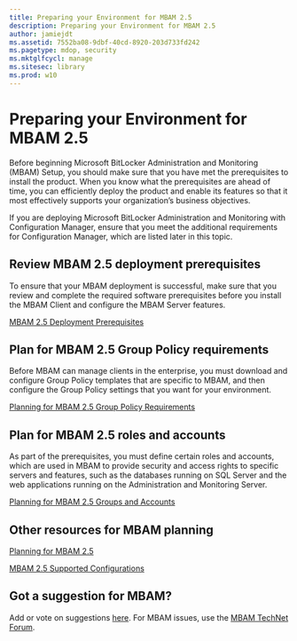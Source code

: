 ```yaml
---
title: Preparing your Environment for MBAM 2.5
description: Preparing your Environment for MBAM 2.5
author: jamiejdt
ms.assetid: 7552ba08-9dbf-40cd-8920-203d733fd242
ms.pagetype: mdop, security
ms.mktglfcycl: manage
ms.sitesec: library
ms.prod: w10
---
```



# Preparing your Environment for MBAM 2.5


Before beginning Microsoft BitLocker Administration and Monitoring (MBAM) Setup, you should make sure that you have met the prerequisites to install the product. When you know what the prerequisites are ahead of time, you can efficiently deploy the product and enable its features so that it most effectively supports your organization’s business objectives.

If you are deploying Microsoft BitLocker Administration and Monitoring with Configuration Manager, ensure that you meet the additional requirements for Configuration Manager, which are listed later in this topic.

## Review MBAM 2.5 deployment prerequisites


To ensure that your MBAM deployment is successful, make sure that you review and complete the required software prerequisites before you install the MBAM Client and configure the MBAM Server features.

[MBAM 2.5 Deployment Prerequisites](mbam-25-deployment-prerequisites.md)

## Plan for MBAM 2.5 Group Policy requirements


Before MBAM can manage clients in the enterprise, you must download and configure Group Policy templates that are specific to MBAM, and then configure the Group Policy settings that you want for your environment.

[Planning for MBAM 2.5 Group Policy Requirements](planning-for-mbam-25-group-policy-requirements.md)

## Plan for MBAM 2.5 roles and accounts


As part of the prerequisites, you must define certain roles and accounts, which are used in MBAM to provide security and access rights to specific servers and features, such as the databases running on SQL Server and the web applications running on the Administration and Monitoring Server.

[Planning for MBAM 2.5 Groups and Accounts](planning-for-mbam-25-groups-and-accounts.md)

## Other resources for MBAM planning


[Planning for MBAM 2.5](planning-for-mbam-25.md)

[MBAM 2.5 Supported Configurations](mbam-25-supported-configurations.md)

## Got a suggestion for MBAM?


Add or vote on suggestions [here](http://mbam.uservoice.com/forums/268571-microsoft-bitlocker-administration-and-monitoring). For MBAM issues, use the [MBAM TechNet Forum](https://social.technet.microsoft.com/Forums/home?forum=mdopmbam).

 

 





